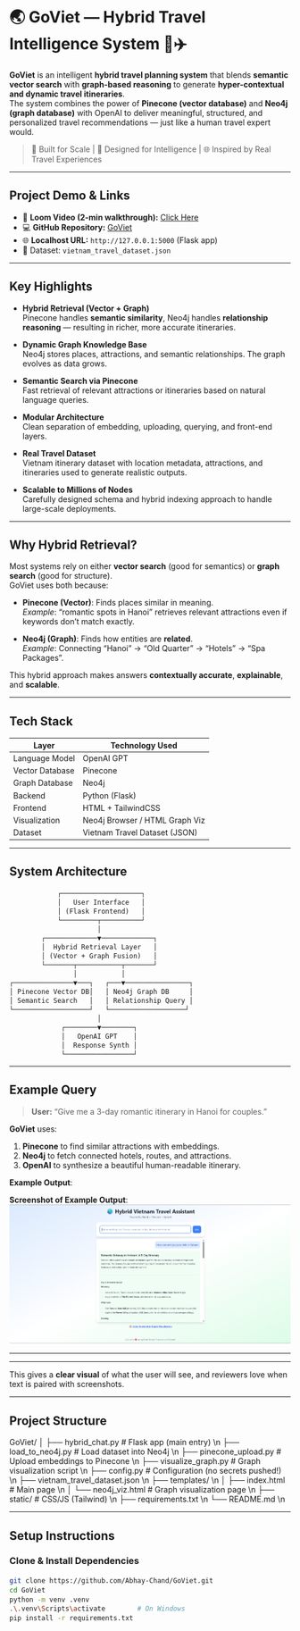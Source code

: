 # 🌏 GoViet — Hybrid Travel Intelligence System 🧠✈️

**GoViet** is an intelligent **hybrid travel planning system** that blends **semantic vector search** with **graph-based reasoning** to generate **hyper-contextual and dynamic travel itineraries**.  
The system combines the power of **Pinecone (vector database)** and **Neo4j (graph database)** with OpenAI to deliver meaningful, structured, and personalized travel recommendations — just like a human travel expert would.

> 🚀 Built for Scale | 🧠 Designed for Intelligence | 🌐 Inspired by Real Travel Experiences

---

##  Project Demo & Links

- 🎥 **Loom Video (2-min walkthrough):** [ Click Here](https://www.loom.com/share/36382c2daccf4351b0c63502f7498b9d?sid=5c877fee-b7ca-4a14-bc5f-b12bde9cd020)  
- 💻 **GitHub Repository:** [GoViet](https://github.com/Abhay-Chand/GoViet)  
- 🌐 **Localhost URL:** `http://127.0.0.1:5000` (Flask app)  
- 📂 Dataset: `vietnam_travel_dataset.json`

---

##  Key Highlights

- **Hybrid Retrieval (Vector + Graph)**  
  Pinecone handles **semantic similarity**, Neo4j handles **relationship reasoning** — resulting in richer, more accurate itineraries.

-  **Dynamic Graph Knowledge Base**  
  Neo4j stores places, attractions, and semantic relationships. The graph evolves as data grows.

-  **Semantic Search via Pinecone**  
  Fast retrieval of relevant attractions or itineraries based on natural language queries.

-  **Modular Architecture**  
  Clean separation of embedding, uploading, querying, and front-end layers.

-  **Real Travel Dataset**  
  Vietnam itinerary dataset with location metadata, attractions, and itineraries used to generate realistic outputs.

-  **Scalable to Millions of Nodes**  
  Carefully designed schema and hybrid indexing approach to handle large-scale deployments.

---

##  Why Hybrid Retrieval?

Most systems rely on either **vector search** (good for semantics) or **graph search** (good for structure).  
GoViet uses both because:

- **Pinecone (Vector)**: Finds places similar in meaning.  
  _Example_: “romantic spots in Hanoi” retrieves relevant attractions even if keywords don’t match exactly.

- **Neo4j (Graph)**: Finds how entities are **related**.  
  _Example_: Connecting “Hanoi” → “Old Quarter” → “Hotels” → “Spa Packages”.

 This hybrid approach makes answers **contextually accurate**, **explainable**, and **scalable**.

---

##  Tech Stack

| Layer             | Technology Used                 |
|-------------------|----------------------------------|
| Language Model    | OpenAI GPT                      |
| Vector Database   | Pinecone                        |
| Graph Database    | Neo4j                           |
| Backend           | Python (Flask)                  |
| Frontend          | HTML + TailwindCSS              |
| Visualization     | Neo4j Browser / HTML Graph Viz  |
| Dataset           | Vietnam Travel Dataset (JSON)   |

---

##  System Architecture

                ┌────────────────────┐
                │   User Interface   │
                │ (Flask Frontend)   │
                └─────────┬──────────┘
                          │
            ┌─────────────▼─────────────┐
            │  Hybrid Retrieval Layer   │
            │ (Vector + Graph Fusion)   │
            └───────┬───────────┬───────┘
                    │           │
    ┌───────────────▼───┐   ┌───▼────────────────┐
    │ Pinecone Vector DB│   │ Neo4j Graph DB     │
    │ Semantic Search   │   │ Relationship Query │
    └───────────────────┘   └───────────────────┘
                          │
                 ┌────────▼────────┐
                 │   OpenAI GPT    │
                 │  Response Synth │
                 └─────────────────┘


---

##  Example Query

> **User:** “Give me a 3-day romantic itinerary in Hanoi for couples.”

**GoViet** uses:
1. **Pinecone** to find similar attractions with embeddings.  
2. **Neo4j** to fetch connected hotels, routes, and attractions.  
3. **OpenAI** to synthesize a beautiful human-readable itinerary.

 **Example Output**:

 **Screenshot of Example Output**:  
![Example Query Screenshot](assets/Screenshot%202025-10-20%20101827.png)

---


---

 This gives a **clear visual** of what the user will see, and reviewers love when text is paired with screenshots.



---

##  Project Structure

GoViet/
│
├── hybrid_chat.py # Flask app (main entry) \n
├── load_to_neo4j.py # Load dataset into Neo4j \n
├── pinecone_upload.py # Upload embeddings to Pinecone \n
├── visualize_graph.py # Graph visualization script \n
├── config.py # Configuration (no secrets pushed!) \n
├── vietnam_travel_dataset.json  \n
├── templates/ \n
│ ├── index.html # Main page  \n
│ └── neo4j_viz.html # Graph visualization page  \n
├── static/ # CSS/JS (Tailwind)  \n
├── requirements.txt  \n
└── README.md  \n



---

##  Setup Instructions

###  Clone & Install Dependencies
```bash
git clone https://github.com/Abhay-Chand/GoViet.git
cd GoViet
python -m venv .venv
.\.venv\Scripts\activate        # On Windows
pip install -r requirements.txt


